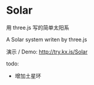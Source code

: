 # Solar

用 three.js 写的简单太阳系

A Solar system writen by three.js


演示 / Demo: http://try.kx.is/Solar


todo:
 - 增加土星环